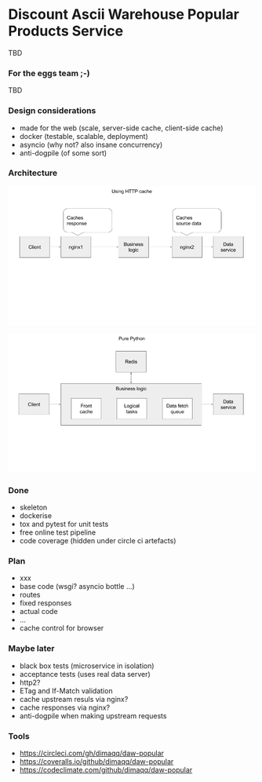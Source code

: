 # Discount Ascii Warehouse Popular Products Service
TBD
### For the eggs team ;-)
TBD

### Design considerations
* made for the web (scale, server-side cache, client-side cache)
* docker (testable, scalable, deployment)
* asyncio (why not? also insane concurrency)
* anti-dogpile (of some sort)

### Architecture

![option1](https://github.com/dimaqq/daw-popular/raw/master/doc/arch-option1.png "Option 1")

![option2](https://github.com/dimaqq/daw-popular/raw/master/doc/arch-option2.png "Option 2")

### Done
* skeleton
* dockerise
* tox and pytest for unit tests
* free online test pipeline
* code coverage (hidden under circle ci artefacts)

### Plan
* xxx
* base code (wsgi? asyncio bottle ...)
* routes
* fixed responses
* actual code
* ...
* cache control for browser

### Maybe later
* black box tests (microservice in isolation)
* acceptance tests (uses real data server)
* http2?
* ETag and If-Match validation
* cache upstream resuls via nginx?
* cache responses via nginx?
* anti-dogpile when making upstream requests

### Tools
* https://circleci.com/gh/dimaqq/daw-popular
* https://coveralls.io/github/dimaqq/daw-popular
* https://codeclimate.com/github/dimaqq/daw-popular
